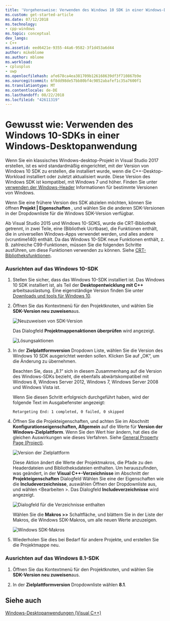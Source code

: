 ```yaml
---
title: 'Vorgehensweise: Verwenden des Windows 10 SDK in einer Windows-Desktopanwendung | Microsoft-Dokumentation'
ms.custom: get-started-article
ms.date: 07/12/2018
ms.technology:
- cpp-windows
ms.topic: conceptual
dev_langs:
- C++
ms.assetid: eed6421e-9355-44a6-9582-3f1d453a6d44
author: mikeblome
ms.author: mblome
ms.workload:
- cplusplus
- uwp
ms.openlocfilehash: afe678ca4ea381709b126168639df3f710867b9e
ms.sourcegitcommit: 6f8dd98de57bb80bf4c9852abafef1c35a7600f1
ms.translationtype: MT
ms.contentlocale: de-DE
ms.lasthandoff: 08/22/2018
ms.locfileid: "42611319"
---
```

# <a name="how-to-use-the-windows-10-sdk-in-a-windows-desktop-application"></a>Gewusst wie: Verwenden des Windows 10-SDKs in einer Windows-Desktopanwendung

Wenn Sie ein klassisches Windows-desktop-Projekt in Visual Studio 2017 erstellen, ist es wird standardmäßig eingerichtet, mit der Version von Windows 10 SDK zu erstellen, die installiert wurde, wenn die C++-Desktop-Workload installiert oder zuletzt aktualisiert wurde. Diese Version des Windows SDK ist kompatibel, mit Windows 7 und höher. Finden Sie unter [verwenden der Windows-Header](/windows/desktop/WinProg/using-the-windows-headers) Informationen für bestimmte Versionen von Windows.

Wenn Sie eine frühere Version des SDK abzielen möchten, können Sie öffnen **Projekt | Eigenschaften** , und wählen Sie die anderen SDK-Versionen in der Dropdownliste für die Windows SDK-Version verfügbar.

Ab Visual Studio 2015 und Windows 10-SDKS, wurde die CRT-Bibliothek getrennt, in zwei Teile, eine (Bibliothek Ucrtbase), die Funktionen enthält, die in universellen Windows-Apps verwendet werden, und alles andere (vcruntime140) enthält. Da das Windows 10-SDK neue Funktionen enthält, z. B. zahlreiche C99-Funktionen, müssen Sie die folgenden Schritte ausführen, um diese Funktionen verwenden zu können. Siehe [CRT-Bibliotheksfunktionen](../c-runtime-library/crt-library-features.md).

### <a name="to-target-the-windows-10-sdk"></a>Ausrichten auf das Windows 10-SDK

1. Stellen Sie sicher, dass das Windows 10-SDK installiert ist. Das Windows 10 SDK installiert ist, als Teil der **Desktopentwicklung mit C++** arbeitsauslastung. Eine eigenständige Version finden Sie unter [Downloads und tools für Windows 10](https://developer.microsoft.com/windows/downloads).

2. Öffnen Sie das Kontextmenü für den Projektknoten, und wählen Sie **SDK-Version neu zuweisen**aus.

   ![Neuzuweisen von SDK-Version](../windows/media/retargetingwindowssdk1.PNG "RetargetingWindowsSDK1")

   Das Dialogfeld **Projektmappenaktionen überprüfen** wird angezeigt.

   ![Lösungsaktionen](../windows/media/retargetingwindowssdk2.PNG "RetargetingWindowsSDK2")

3. In der **Zielplattformversion** Dropdown Liste, wählen Sie die Version des Windows 10 SDK ausgerichtet werden sollen. Klicken Sie auf „OK“, um die Änderung zu übernehmen.

   Beachten Sie, dass „8.1“ sich in diesem Zusammenhang auf die Version des Windows-SDKs bezieht, die ebenfalls abwärtskompatibel mit Windows 8, Windows Server 2012, Windows 7, Windows Server 2008 und Windows Vista ist.

   Wenn Sie diesen Schritt erfolgreich durchgeführt haben, wird der folgende Text im Ausgabefenster angezeigt:

   `Retargeting End: 1 completed, 0 failed, 0 skipped`

4. Öffnen Sie die Projekteigenschaften, und achten Sie im Abschnitt **Konfigurationseigenschaften, Allgemein** auf die Werte für **Version der Windows-Zielplattform**. Wenn Sie den Wert hier ändern, hat dies die gleichen Auswirkungen wie dieses Verfahren. Siehe [General Property Page (Project)](../ide/general-property-page-project.md).

   ![Version der Zielplattform](../windows/media/retargetingwindowssdk3.PNG "RetargetingWindowsSDK3")

   Diese Aktion ändert die Werte der Projektmakros, die Pfade zu den Headerdateien und Bibliotheksdateien enthalten. Um herauszufinden, was geändert, in der **Visual C++-Verzeichnisse** im Abschnitt der **Projekteigenschaften** Dialogfeld Wählen Sie eine der Eigenschaften wie die **Includeverzeichnisse**, auswählen Öffnen der Dropdownliste aus, und wählen \<Bearbeiten >. Das Dialogfeld **Includeverzeichnisse** wird angezeigt.

   ![Dialogfeld für die Verzeichnisse enthalten](../windows/media/retargetingwindowssdk4.PNG "RetargetingWindowsSDK4")

   Wählen Sie die **Makros >>** Schaltfläche, und blättern Sie in der Liste der Makros, die Windows SDK-Makros, um alle neuen Werte anzuzeigen.

   ![Windows SDK-Makros](../windows/media/retargetingwindowssdk5.PNG "RetargetingWindowsSDK5")

5. Wiederholen Sie dies bei Bedarf für andere Projekte, und erstellen Sie die Projektmappe neu.

### <a name="to-target-the-windows-81-sdk"></a>Ausrichten auf das Windows 8.1-SDK

1. Öffnen Sie das Kontextmenü für den Projektknoten, und wählen Sie **SDK-Version neu zuweisen**aus.

2. In der **Zielplattformversion** Dropdownliste wählen **8.1**.

## <a name="see-also"></a>Siehe auch

[Windows-Desktopanwendungen (Visual C++)](../windows/how-to-use-the-windows-10-sdk-in-a-windows-desktop-application.md)